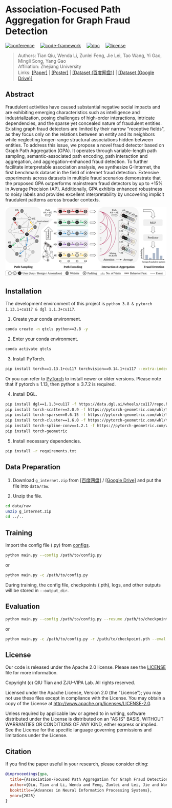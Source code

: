 Association-Focused Path Aggregation for Graph Fraud Detection
========

[![conference](https://img.shields.io/badge/Conference-NeurIPS_2025-ff69b4)](https://neurips.cc/Conferences/2025)
&emsp;[![code-framework](https://img.shields.io/badge/Code_Framework-QTClassification_v0.9.1-brightgreen)](https://github.com/horrible-dong/QTClassification)
&emsp;[![doc](https://img.shields.io/badge/Docs-Latest-orange)](README.md)
&emsp;[![license](https://img.shields.io/badge/License-Apache_2.0-blue)](LICENSE)

> Authors: Tian Qiu, Wenda Li, Zunlei Feng, Jie Lei, Tao Wang, Yi Gao, Mingli Song, Yang Gao  
> Affiliation: Zhejiang University  
> Links: [[Paper]](https://openreview.net/forum?id=TiE8aTc3Zg) | [[Poster]](poster.pdf) | [[Dataset (百度网盘)]](https://pan.baidu.com/s/1m0n7zZdBIlxsKGbcJvImPA?pwd=qxtd) | [[Dataset (Google Drive)]](https://drive.google.com/file/d/1l5C8rOmUOT19PjWVJX5L3RUTSHZMeApB/view?usp=sharing)

## Abstract

Fraudulent activities have caused substantial negative social impacts and are exhibiting emerging characteristics such
as intelligence and industrialization, posing challenges of high-order interactions, intricate dependencies, and the
sparse yet concealed nature of fraudulent entities. Existing graph fraud detectors are limited by their narrow
"receptive fields", as they focus only on the relations between an entity and its neighbors while neglecting
longer-range structural associations hidden between entities. To address this issue, we propose a novel fraud detector
based on Graph Path Aggregation (GPA). It operates through variable-length path sampling, semantic-associated path
encoding, path interaction and aggregation, and aggregation-enhanced fraud detection. To further facilitate
interpretable association analysis, we synthesize G-Internet, the first benchmark dataset in the field of internet fraud
detection. Extensive experiments across datasets in multiple fraud scenarios demonstrate that the proposed GPA
outperforms mainstream fraud detectors by up to +15% in Average Precision (AP). Additionally, GPA exhibits enhanced
robustness to noisy labels and provides excellent interpretability by uncovering implicit fraudulent patterns across
broader contexts.

![framework](figures/framework.svg)

## Installation

The development environment of this project is `python 3.8 & pytorch 1.13.1+cu117 & dgl 1.1.3+cu117`.

1. Create your conda environment.

```bash
conda create -n qtcls python==3.8 -y
```

2. Enter your conda environment.

```bash
conda activate qtcls
```

3. Install PyTorch.

```bash
pip install torch==1.13.1+cu117 torchvision==0.14.1+cu117 --extra-index-url https://download.pytorch.org/whl/cu117
```

Or you can refer to [PyTorch](https://pytorch.org/get-started/previous-versions/) to install newer or older versions.
Please note that if pytorch ≥ 1.13, then python ≥ 3.7.2 is required.

4. Install DGL.

```bash
pip install dgl==1.1.3+cu117 -f https://data.dgl.ai/wheels/cu117/repo.html
pip install torch-scatter==2.0.9 -f https://pytorch-geometric.com/whl/torch-1.13.1+cu117.html
pip install torch-sparse==0.6.15 -f https://pytorch-geometric.com/whl/torch-1.13.1+cu117.html
pip install torch-cluster==1.6.0 -f https://pytorch-geometric.com/whl/torch-1.13.1+cu117.html
pip install torch-spline-conv==1.2.1 -f https://pytorch-geometric.com/whl/torch-1.13.1+cu117.html
pip install torch-geometric
```

5. Install necessary dependencies.

```bash
pip install -r requirements.txt
```

## Data Preparation

1. Download `g_internet.zip` from [[百度网盘]](https://pan.baidu.com/s/1m0n7zZdBIlxsKGbcJvImPA?pwd=qxtd) / [[Google Drive]](https://drive.google.com/file/d/1l5C8rOmUOT19PjWVJX5L3RUTSHZMeApB/view?usp=sharing) and put the file into `data/raw`.

2. Unzip the file.

```bash
cd data/raw
unzip g_internet.zip
cd ../..
```

## Training

Import the config file (.py) from [configs](configs).

```bash
python main.py --config /path/to/config.py
```

or

```bash
python main.py -c /path/to/config.py
```

During training, the config file, checkpoints (.pth), logs, and other outputs will be stored in `--output_dir`.

## Evaluation

```bash
python main.py --config /path/to/config.py --resume /path/to/checkpoint.pth --eval
```

or

```bash
python main.py -c /path/to/config.py -r /path/to/checkpoint.pth --eval
```

## License

Our code is released under the Apache 2.0 license. Please see the [LICENSE](LICENSE) file for more information.

Copyright (c) QIU Tian and ZJU-VIPA Lab. All rights reserved.

Licensed under the Apache License, Version 2.0 (the "License"); you may not use these files except in compliance with
the License. You may obtain a copy of the License at http://www.apache.org/licenses/LICENSE-2.0.

Unless required by applicable law or agreed to in writing, software distributed under the License is distributed on an
"AS IS" BASIS, WITHOUT WARRANTIES OR CONDITIONS OF ANY KIND, either express or implied. See the License for the specific
language governing permissions and limitations under the License.

## Citation

If you find the paper useful in your research, please consider citing:

```bibtex
@inproceedings{gpa,
  title={Association-Focused Path Aggregation for Graph Fraud Detection},
  author={Qiu, Tian and Li, Wenda and Feng, Zunlei and Lei, Jie and Wang, Tao and Gao, Yi and Song, Mingli and Gao, Yang},
  booktitle={Advances in Neural Information Processing Systems},
  year={2025}
}
```
